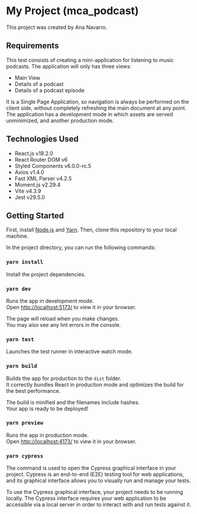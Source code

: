 # My Project (mca_podcast)

This project was created by Ana Navarro.

## Requirements

This test consists of creating a mini-application for listening to music podcasts.
The application will only has three views:

- Main View
- Details of a podcast
- Details of a podcast episode

It is a Single Page Application, so navigation is always be performed on the client side, without completely refreshing the main document at any point. The application has a development mode in which assets are served unminimized, and another production mode.

## Technologies Used

- React.js v18.2.0
- React Router DOM v6
- Styled Components v6.0.0-rc.5
- Axios v1.4.0
- Fast XML Parser v4.2.5
- Moment.js v2.29.4
- Vite v4.3.9
- Jest v29.5.0

## Getting Started

First, install [Node.js](https://nodejs.org/) and [Yarn](https://yarnpkg.com/). Then, clone this repository to your local machine.

In the project directory, you can run the following commands:

### `yarn install`

Install the project dependencies.

### `yarn dev`

Runs the app in development mode.\
Open [http://localhost:5173/](http://localhost:5173/) to view it in your browser.

The page will reload when you make changes.\
You may also see any lint errors in the console.

### `yarn test`

Launches the test runner in interactive watch mode.

### `yarn build`

Builds the app for production to the `dist` folder.\
It correctly bundles React in production mode and optimizes the build for the best performance.

The build is minified and the filenames include hashes.\
Your app is ready to be deployed!

### `yarn preview`

Runs the app in production mode.\
Open [http://localhost:4173/](http://localhost:4173/) to view it in your browser.

### `yarn cypress`

The command is used to open the Cypress graphical interface in your project. Cypress is an end-to-end (E2E) testing tool for web applications, and its graphical interface allows you to visually run and manage your tests.

To use the Cypress graphical interface, your project needs to be running locally. The Cypress interface requires your web application to be accessible via a local server in order to interact with and run tests against it.

